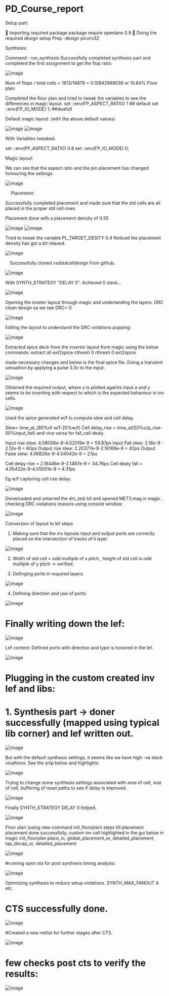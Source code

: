 # PD_Course_report








Setup part: 

	Importing required package
package require openlane 0.9
	Doing the required design setup
Prep -design picorv32 




Synthesis: 

Command : run_synthesis 
Successfully completed synthesis part and completed the first assignment to get the flop ratio. 

![image](https://user-images.githubusercontent.com/107097885/175575126-3b24bced-c3ed-4973-99a5-5411a03b33e0.png)

 

Num of flops / total cells = 1613/14876 =  0.10842968539  or 10.84%
Floor plan:  

Completed the floor plan and tried to tweak the variables to see the differences in magic layout. 
set ::env(FP_ASPECT_RATIO) 1  ## default
set ::env(FP_IO_MODE) 1;     ##deafult 

Default magic layout:  (with the above default values) 

 ![image](https://user-images.githubusercontent.com/107097885/175575206-2261dadf-8567-498c-b299-5abec3ef504c.png)
![image](https://user-images.githubusercontent.com/107097885/175575226-1365c331-dd3f-4e55-a86e-51ff6457e3b9.png)

 
With Variables tweaked. 
 
set ::env(FP_ASPECT_RATIO) 0.8
set ::env(FP_IO_MODE) 0;     

Magic layout: 


We can see that the aspect ratio and the pin placement has changed honouring the settings.  
 
 ![image](https://user-images.githubusercontent.com/107097885/175575260-68f9a0b3-fc56-4f68-b6bc-29d4de7308a6.png)






 
Placement: 


Successfully completed placement and made sure that the std cells are all placed in the proper std cell rows. 

Placement done with a placement density of 0.55
 
![image](https://user-images.githubusercontent.com/107097885/175575288-aedb7d54-787a-43c0-becc-da41a73ebd79.png)
![image](https://user-images.githubusercontent.com/107097885/175575311-f374fb62-ebff-47f4-bb46-7b5c2a97f829.png)


 
Tried to tweak the variable   PL_TARGET_DESITY 0.4
Noticed the placement density has got a bit relaxed. 

 
![image](https://user-images.githubusercontent.com/107097885/175575352-26427b8b-508b-4f57-acae-4a63ec59f1dd.png)





 Successfully cloned vsdstdcelldesign from github. 
 
 ![image](https://user-images.githubusercontent.com/107097885/175576938-ea630d3c-1904-49ba-816b-98572c6101bc.png)

With SYNTH_STRATEGY "DELAY 0". Achieved 0 slack...

![image](https://user-images.githubusercontent.com/107097885/178073667-7098cb87-ae1e-4c83-bcb8-68216f8852cd.png)



Opening the inveter layout through magic and undertanding the layers. DRC clean design sa we see DRC= 0 

![image](https://user-images.githubusercontent.com/107097885/175579519-70ba1d8d-32f9-4c9b-998a-ce84c1ae30b1.png)

Editing the layout to understand the DRC violations popping: 

![image](https://user-images.githubusercontent.com/107097885/177954148-314eb76f-7eb3-4be7-8b03-b75ab16e4605.png)


Extracted spice deck from the inverter layout from magic using the below commands: 
extract all
ext2spice cthresh 0 rthresh 0
ext2spice 

made necessary changes and below is the final spice file. Doing a transient simualtion by applying a pulse 3.3v to the input. 


![image](https://user-images.githubusercontent.com/107097885/177978928-e6256424-ba14-4156-9638-1e631d54c0d7.png)



Obtained the required output, where y is plotted againts input a and y seems to be inverting with respect to which is the expected behaviour in inv cells. 

![image](https://user-images.githubusercontent.com/107097885/177978750-71dc580c-ad8c-40bc-abbd-e8b70df8483c.png)


Used the spice generated w/f to compute slew and cell delay.

Slew= time_at_(80%of w/f-20%w/f)
Cell delay_rise = time_at(50%o/p_rise-50%input_fall) and vice versa for fall_cell dealy

Input rise slew: 4.08006e-9-4.02019e-9 =  59.87ps
Input Fall slew: 2.18e-9 - 2.12e-9 = 60ps
Output rise slew: 2.20377e-9-2.16169e-9 = 42ps
Output False slew: 4.06826e-9-4.04042e-9 = 27ps


Cell delay rise = 2.18446e-9-2.1497e-9 = 34.76ps
Cell dealy fall = 4.05432e-9-4.05001e-9 = 4.31ps

Eg w/f capturing cell rise delay:

![image](https://user-images.githubusercontent.com/107097885/177988829-ae0426b1-4a34-43a9-83a3-0c21a6573784.png)


Donwloaded and untarred the drc_test kit and opened MET3.mag in magic , checking DRC violations reasons using console window: 

![image](https://user-images.githubusercontent.com/107097885/178001097-8ebbae25-ddcf-4199-8779-dc3dc4476b75.png)


Conversion of layout to lef steps


1. Making sure that the inv layouts input and output ports are correctly placed on the intersection of tracks of li layer. 

![image](https://user-images.githubusercontent.com/107097885/178006500-104079ae-afe8-4d68-ad3d-9a11614d3a73.png)



2. Width of std cell = odd multiple of x pitch  , height of std cell is odd  multiple of y pitch -> verified. 



3. Definging ports in required layers: 

![image](https://user-images.githubusercontent.com/107097885/178008265-16470849-8fcd-493f-b10d-7d2eaabcd750.png)


4. Defining direction and use of ports: 

![image](https://user-images.githubusercontent.com/107097885/178009719-294498a3-78e1-469f-9885-03d9e30e9872.png)



# Finally writing down the lef: 

![image](https://user-images.githubusercontent.com/107097885/178011087-f4d38b7a-2588-4aef-a6e5-da9fcc96f14e.png)


Lef content:  Defined ports with direction and type is honored in the lef. 

![image](https://user-images.githubusercontent.com/107097885/178011296-2b151487-5238-4216-81c7-a6579421b523.png)

# Plugging in the custom created inv lef and libs: 

# 1. Synthesis part -> doner successfully (mapped using typical lib corner) and lef written out. 


![image](https://user-images.githubusercontent.com/107097885/178058139-2ff7d0ff-f432-45c4-9af4-24d732aa7995.png)

But with the default synthesis settings, it seems like we have high -ve slack vioaltions. See the snip below and highlights:

![image](https://user-images.githubusercontent.com/107097885/178064557-ac3f9314-aea3-47fe-a1de-bf683321ea8c.png)

Trying to change some synthesis settings associated with area of cell, size of cell, buffering of reset paths to see if delay is improved. 

![image](https://user-images.githubusercontent.com/107097885/178065074-451608bc-a410-4298-9af4-42b6914e9369.png)

Finally SYNTH_STRATEGY DELAY 0 helped. 

![image](https://user-images.githubusercontent.com/107097885/178073935-6343c914-2528-45fa-9674-aba1f557e1ed.png)


Floor plan (using new command init_floorplan) steps till placement placement done successfully, custom inv cell highlighted in the gui below in magic
init_floorplan
place_io,
global_placement_or,
detailed_placement,
tap_decap_or,
detailed_placement

![image](https://user-images.githubusercontent.com/107097885/178092485-18acc390-2bd5-4bb2-bdfa-b17983ace378.png)


#running open sta for post synthesis timing analysis: 

![image](https://user-images.githubusercontent.com/107097885/178094722-a6d750fd-9aa6-4e76-85f1-3aedc2a342fc.png)

Optimizing synthesis to reduce setup violations. 
SYNTH_MAX_FANOUT 4 etc. 


# CTS successfully done. 


![image](https://user-images.githubusercontent.com/107097885/178097825-fa0e1974-7283-49f0-8c3f-11175897e9cb.png)




#Created a new netlist for further stages after CTS. 

![image](https://user-images.githubusercontent.com/107097885/178098003-d7b94cd7-b0d9-4da0-ac70-ca4d18092ecc.png)

# few checks post cts to verify the results: 

![image](https://user-images.githubusercontent.com/107097885/178098437-bd4f9514-7700-41e2-b61c-f6e11fef6983.png) 



